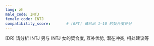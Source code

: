 ```yaml
---
lang: zh
male_code: INTJ
female_code: INTJ
compatibility_score:       # [GPT] 请给出 1–10 的契合度评分
---
```


[DR] 请分析 INTJ 男与 INTJ 女的契合度, 互补优势, 潜在冲突, 相处建议等

